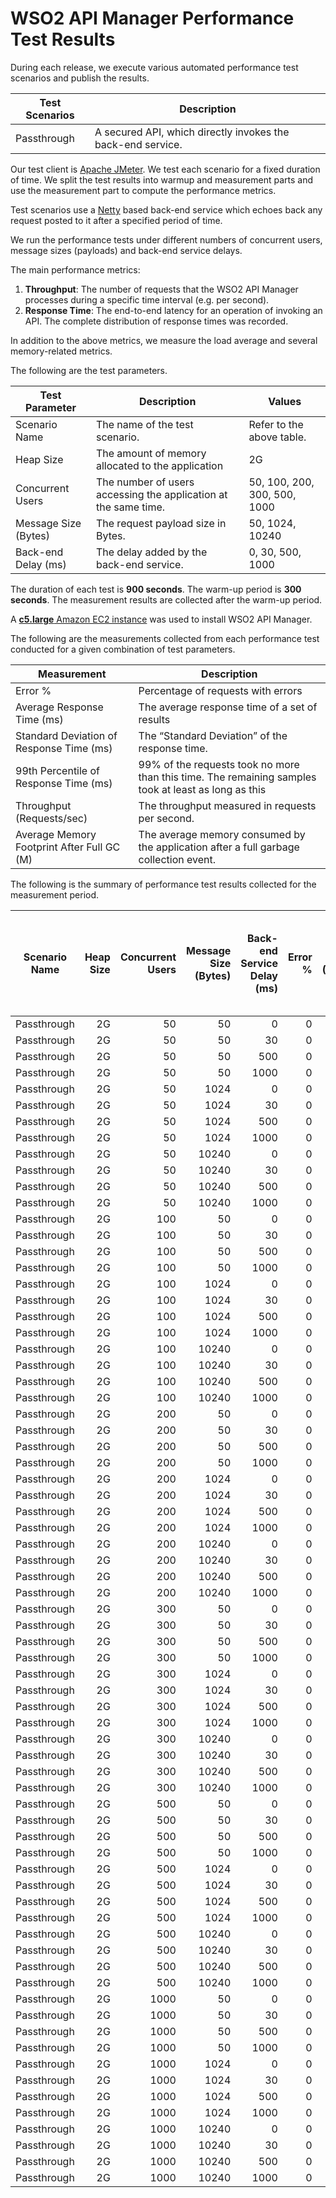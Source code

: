 # WSO2 API Manager Performance Test Results

During each release, we execute various automated performance test scenarios and publish the results.

| Test Scenarios | Description |
| --- | --- |
| Passthrough | A secured API, which directly invokes the back-end service. |

Our test client is [Apache JMeter](https://jmeter.apache.org/index.html). We test each scenario for a fixed duration of
time. We split the test results into warmup and measurement parts and use the measurement part to compute the
performance metrics.

Test scenarios use a [Netty](https://netty.io/) based back-end service which echoes back any request
posted to it after a specified period of time.

We run the performance tests under different numbers of concurrent users, message sizes (payloads) and back-end service
delays.

The main performance metrics:

1. **Throughput**: The number of requests that the WSO2 API Manager processes during a specific time interval (e.g. per second).
2. **Response Time**: The end-to-end latency for an operation of invoking an API. The complete distribution of response times was recorded.

In addition to the above metrics, we measure the load average and several memory-related metrics.

The following are the test parameters.

| Test Parameter | Description | Values |
| --- | --- | --- |
| Scenario Name | The name of the test scenario. | Refer to the above table. |
| Heap Size | The amount of memory allocated to the application | 2G |
| Concurrent Users | The number of users accessing the application at the same time. | 50, 100, 200, 300, 500, 1000 |
| Message Size (Bytes) | The request payload size in Bytes. | 50, 1024, 10240 |
| Back-end Delay (ms) | The delay added by the back-end service. | 0, 30, 500, 1000 |

The duration of each test is **900 seconds**. The warm-up period is **300 seconds**.
The measurement results are collected after the warm-up period.

A [**c5.large** Amazon EC2 instance](https://aws.amazon.com/ec2/instance-types/) was used to install WSO2 API Manager.

The following are the measurements collected from each performance test conducted for a given combination of
test parameters.

| Measurement | Description |
| --- | --- |
| Error % | Percentage of requests with errors |
| Average Response Time (ms) | The average response time of a set of results |
| Standard Deviation of Response Time (ms) | The “Standard Deviation” of the response time. |
| 99th Percentile of Response Time (ms) | 99% of the requests took no more than this time. The remaining samples took at least as long as this |
| Throughput (Requests/sec) | The throughput measured in requests per second. |
| Average Memory Footprint After Full GC (M) | The average memory consumed by the application after a full garbage collection event. |

The following is the summary of performance test results collected for the measurement period.

|  Scenario Name | Heap Size | Concurrent Users | Message Size (Bytes) | Back-end Service Delay (ms) | Error % | Throughput (Requests/sec) | Average Response Time (ms) | Standard Deviation of Response Time (ms) | 99th Percentile of Response Time (ms) | WSO2 API Manager GC Throughput (%) | Average WSO2 API Manager Memory Footprint After Full GC (M) |
|---|---:|---:|---:|---:|---:|---:|---:|---:|---:|---:|---:|
|  Passthrough | 2G | 50 | 50 | 0 | 0 | 2930.49 | 17.01 | 31.76 | 84 | 95.45 |  |
|  Passthrough | 2G | 50 | 50 | 30 | 0 | 1528.06 | 32.68 | 23.91 | 47 | 97.66 |  |
|  Passthrough | 2G | 50 | 50 | 500 | 0 | 99.43 | 502.86 | 3.83 | 509 | 99.63 |  |
|  Passthrough | 2G | 50 | 50 | 1000 | 0 | 49.84 | 1002.5 | 2.74 | 1007 | 99.65 |  |
|  Passthrough | 2G | 50 | 1024 | 0 | 0 | 2851.39 | 17.48 | 16.01 | 81 | 95.58 |  |
|  Passthrough | 2G | 50 | 1024 | 30 | 0 | 1529.71 | 32.64 | 8.61 | 47 | 97.56 |  |
|  Passthrough | 2G | 50 | 1024 | 500 | 0 | 99.46 | 502.94 | 4.69 | 509 | 99.65 |  |
|  Passthrough | 2G | 50 | 1024 | 1000 | 0 | 49.81 | 1002.41 | 2.82 | 1007 | 99.64 |  |
|  Passthrough | 2G | 50 | 10240 | 0 | 0 | 1930.3 | 25.83 | 16.07 | 80 | 96.58 |  |
|  Passthrough | 2G | 50 | 10240 | 30 | 0 | 1437.83 | 34.72 | 12.06 | 59 | 97.31 |  |
|  Passthrough | 2G | 50 | 10240 | 500 | 0 | 99.43 | 503.25 | 4.51 | 509 | 99.6 |  |
|  Passthrough | 2G | 50 | 10240 | 1000 | 0 | 49.8 | 1002.54 | 2.98 | 1007 | 99.63 |  |
|  Passthrough | 2G | 100 | 50 | 0 | 0 | 2996.81 | 33.3 | 24.53 | 142 | 95.11 |  |
|  Passthrough | 2G | 100 | 50 | 30 | 0 | 2583.05 | 38.66 | 16.17 | 130 | 95.62 |  |
|  Passthrough | 2G | 100 | 50 | 500 | 0 | 199.06 | 502.59 | 2.97 | 509 | 99.58 |  |
|  Passthrough | 2G | 100 | 50 | 1000 | 0 | 99.66 | 1002.32 | 3 | 1007 | 99.66 |  |
|  Passthrough | 2G | 100 | 1024 | 0 | 0 | 2912.17 | 34.27 | 23.13 | 136 | 95.42 |  |
|  Passthrough | 2G | 100 | 1024 | 30 | 0 | 2543.53 | 39.26 | 16.67 | 132 | 95.56 |  |
|  Passthrough | 2G | 100 | 1024 | 500 | 0 | 198.97 | 502.82 | 4.17 | 511 | 99.56 |  |
|  Passthrough | 2G | 100 | 1024 | 1000 | 0 | 99.66 | 1002.55 | 4.59 | 1011 | 99.63 |  |
|  Passthrough | 2G | 100 | 10240 | 0 | 0 | 1878.08 | 53.16 | 25.69 | 150 | 96.85 |  |
|  Passthrough | 2G | 100 | 10240 | 30 | 0 | 1878.24 | 53.14 | 19.92 | 147 | 96.63 |  |
|  Passthrough | 2G | 100 | 10240 | 500 | 0 | 198.93 | 502.96 | 3.46 | 511 | 99.56 |  |
|  Passthrough | 2G | 100 | 10240 | 1000 | 0 | 99.58 | 1002.49 | 2.63 | 1011 | 99.65 |  |
|  Passthrough | 2G | 200 | 50 | 0 | 0 | 3036.88 | 65.78 | 35.99 | 201 | 95.12 |  |
|  Passthrough | 2G | 200 | 50 | 30 | 0 | 3009.37 | 66.38 | 28.9 | 184 | 95.24 |  |
|  Passthrough | 2G | 200 | 50 | 500 | 0 | 397.65 | 502.91 | 5.76 | 515 | 99.42 |  |
|  Passthrough | 2G | 200 | 50 | 1000 | 0 | 199.29 | 1002.47 | 3.91 | 1011 | 99.55 |  |
|  Passthrough | 2G | 200 | 1024 | 0 | 0 | 2923.53 | 68.33 | 36.4 | 199 | 95.32 |  |
|  Passthrough | 2G | 200 | 1024 | 30 | 0 | 2876.98 | 69.44 | 28.87 | 192 | 95.16 |  |
|  Passthrough | 2G | 200 | 1024 | 500 | 0 | 397.77 | 502.84 | 5.15 | 515 | 99.42 |  |
|  Passthrough | 2G | 200 | 1024 | 1000 | 0 | 199.25 | 1002.51 | 4.26 | 1011 | 99.56 |  |
|  Passthrough | 2G | 200 | 10240 | 0 | 0 | 1875.84 | 106.51 | 43.64 | 249 | 96.66 |  |
|  Passthrough | 2G | 200 | 10240 | 30 | 0 | 1914.05 | 104.35 | 38.95 | 241 | 96.67 |  |
|  Passthrough | 2G | 200 | 10240 | 500 | 0 | 397.45 | 503.27 | 5.19 | 519 | 99.4 |  |
|  Passthrough | 2G | 200 | 10240 | 1000 | 0 | 199.19 | 1002.57 | 4.01 | 1011 | 99.53 |  |
|  Passthrough | 2G | 300 | 50 | 0 | 0 | 3152.03 | 95.05 | 57.58 | 253 | 94.63 |  |
|  Passthrough | 2G | 300 | 50 | 30 | 0 | 3124.43 | 95.88 | 49.57 | 242 | 94.94 |  |
|  Passthrough | 2G | 300 | 50 | 500 | 0 | 595.92 | 503.34 | 8.74 | 535 | 99.18 |  |
|  Passthrough | 2G | 300 | 50 | 1000 | 0 | 298.88 | 1002.31 | 3.33 | 1007 | 99.52 |  |
|  Passthrough | 2G | 300 | 1024 | 0 | 0 | 3000.85 | 99.85 | 47.19 | 259 | 95.16 |  |
|  Passthrough | 2G | 300 | 1024 | 30 | 0 | 2961.92 | 101.16 | 41.39 | 252 | 95.08 |  |
|  Passthrough | 2G | 300 | 1024 | 500 | 0 | 596.06 | 503.2 | 7.55 | 531 | 99.05 |  |
|  Passthrough | 2G | 300 | 1024 | 1000 | 0 | 299.04 | 1002.8 | 5.46 | 1019 | 99.48 |  |
|  Passthrough | 2G | 300 | 10240 | 0 | 0 | 1955.21 | 153.32 | 58.25 | 333 | 96.57 |  |
|  Passthrough | 2G | 300 | 10240 | 30 | 0 | 2020.77 | 148.3 | 54.26 | 323 | 96.54 |  |
|  Passthrough | 2G | 300 | 10240 | 500 | 0 | 594.7 | 504.3 | 9.01 | 543 | 99.04 |  |
|  Passthrough | 2G | 300 | 10240 | 1000 | 0 | 298.87 | 1002.68 | 4.54 | 1015 | 99.47 |  |
|  Passthrough | 2G | 500 | 50 | 0 | 0 | 3103.56 | 160.99 | 67.67 | 369 | 94.6 |  |
|  Passthrough | 2G | 500 | 50 | 30 | 0 | 3038.72 | 164.41 | 63.48 | 363 | 94.79 |  |
|  Passthrough | 2G | 500 | 50 | 500 | 0 | 987.96 | 505.87 | 14.63 | 583 | 98.39 |  |
|  Passthrough | 2G | 500 | 50 | 1000 | 0 | 497.56 | 1003.21 | 7.67 | 1031 | 99.23 |  |
|  Passthrough | 2G | 500 | 1024 | 0 | 0 | 2981.46 | 167.59 | 69.84 | 379 | 94.79 |  |
|  Passthrough | 2G | 500 | 1024 | 30 | 0 | 2970.33 | 168.22 | 64.85 | 371 | 94.9 |  |
|  Passthrough | 2G | 500 | 1024 | 500 | 0 | 987.15 | 506.52 | 14.94 | 587 | 98.31 |  |
|  Passthrough | 2G | 500 | 1024 | 1000 | 0 | 497.93 | 1002.89 | 6.78 | 1019 | 99.22 |  |
|  Passthrough | 2G | 500 | 10240 | 0 | 0 | 1934.19 | 258.5 | 87.35 | 507 | 96.69 |  |
|  Passthrough | 2G | 500 | 10240 | 30 | 0 | 1995.24 | 250.56 | 83.82 | 481 | 96.23 |  |
|  Passthrough | 2G | 500 | 10240 | 500 | 0 | 976.89 | 511.65 | 21.89 | 619 | 98.18 |  |
|  Passthrough | 2G | 500 | 10240 | 1000 | 0 | 497.15 | 1004.05 | 8.65 | 1047 | 99.22 |  |
|  Passthrough | 2G | 1000 | 50 | 0 | 0 | 3038.55 | 329.09 | 121.51 | 655 | 93.56 |  |
|  Passthrough | 2G | 1000 | 50 | 30 | 0 | 2998.11 | 333.56 | 116.82 | 651 | 93.6 |  |
|  Passthrough | 2G | 1000 | 50 | 500 | 0 | 1898.18 | 526.65 | 36.97 | 675 | 96.12 |  |
|  Passthrough | 2G | 1000 | 50 | 1000 | 0 | 990.1 | 1007.88 | 17.55 | 1111 | 98.06 |  |
|  Passthrough | 2G | 1000 | 1024 | 0 | 0 | 2933.65 | 340.91 | 115.24 | 663 | 93.97 |  |
|  Passthrough | 2G | 1000 | 1024 | 30 | 0 | 2864.7 | 349.13 | 119.14 | 679 | 94.23 |  |
|  Passthrough | 2G | 1000 | 1024 | 500 | 0 | 1898.57 | 526.36 | 35.86 | 671 | 96.27 |  |
|  Passthrough | 2G | 1000 | 1024 | 1000 | 0 | 990.04 | 1008.31 | 18.35 | 1111 | 98.11 |  |
|  Passthrough | 2G | 1000 | 10240 | 0 | 0 | 1916.24 | 521.68 | 159.99 | 991 | 96.17 |  |
|  Passthrough | 2G | 1000 | 10240 | 30 | 0 | 1932.72 | 517.33 | 134.46 | 871 | 96.13 |  |
|  Passthrough | 2G | 1000 | 10240 | 500 | 0 | 1699.38 | 588.04 | 81.34 | 843 | 96.06 |  |
|  Passthrough | 2G | 1000 | 10240 | 1000 | 0 | 978.58 | 1020.06 | 35.26 | 1183 | 97.78 |  |
